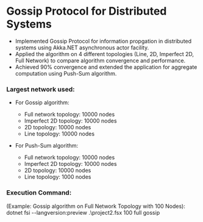 # Gossip Protocol for Distributed Systems
* Implemented Gossip Protocol for information propgation in distributed systems using Akka.NET asynchronous actor facility.
* Applied the algorithm on 4 different topologies (Line, 2D, Imperfect 2D, Full Network) to compare algorithm convergence and performance. 
* Achieved 90% convergence and extended the application for aggregate computation using Push-Sum algorithm.

### Largest network used: 
* For Gossip algorithm: 
    * Full network topology: 10000 nodes  
    * Imperfect 2D topology: 10000 nodes 
    * 2D topology: 10000 nodes 
    * Line topology: 10000 nodes 
 
* For Push-Sum algorithm: 
    * Full network topology: 10000 nodes  
    * Imperfect 2D topology: 10000 nodes 
    * 2D topology: 10000 nodes 
    * Line topology: 1000 nodes 
  
### Execution Command: 
(Example: Gossip algorithm on Full Network Topology with 100 Nodes): 
dotnet fsi --langversion:preview .\project2.fsx 100 full gossip   

